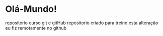 # Olá-Mundo!
repositorio curso git e gitHub
repositorio criado para treino
esta alteração eu fiz remotamente no github

